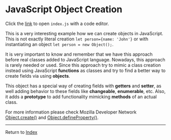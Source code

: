 # JavaScript Object Creation

Click the [link](index.js) to open `index.js` with a code editor.

This is a very interesting example how we can create objects in JavaScript. This is not exactly literal creation 
`let person={name: 'John'}` or with instantiating an object `let person = new Object();`.

It is very important to know and remember that we have this approach before real classes added to JavaScript language. 
Nowadays, this approach is rarely needed or used. Since this approach try to mimic a class creation instead using 
JavaScript **functions** as classes and try to find a better way to create fields via using **objects**.

This object has a special way of creating fields with **getters** and **setter**, as well adding behavior to these 
fields like **changeable**, **enumerable**, etc. Also, it adds a **prototype** to add functionality mimicking 
**methods** of an actual class.

For more information please check Mozilla Developer Network [Object.create()](https://developer.mozilla.org/en-US/docs/Web/JavaScript/Reference/Global_Objects/Object/create) and 
[Object.defineProperty()](https://developer.mozilla.org/en-US/docs/Web/JavaScript/Reference/Global_Objects/Object/defineProperty).

---
Return to [Index](../../README.md)